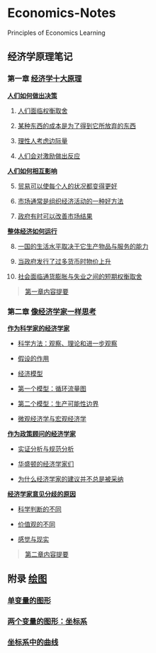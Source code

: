 # Economics-Notes

Principles of Economics Learning

## 经济学原理笔记

### 第一章 [经济学十大原理](Chapter-1.md#经济学十大原理)

[**人们如何做出决策**](Chapter-1.md#人们如何做出决策)

1. [人们面临权衡取舍](Chapter-1.md#1人们面临权衡取舍)

2. [某种东西的成本是为了得到它所放弃的东西](Chapter-1.md#2某种东西的成本是为了得到它所放弃的东西)

3. [理性人考虑边际量](Chapter-1.md#3理性人考虑边际量)

4. [人们会对激励做出反应](Chapter-1.md#4人们会对激励做出反应)

[**人们如何相互影响**](Chapter-1.md#人们如何相互影响)

5. [贸易可以使每个人的状况都变得更好](Chapter-1.md#5贸易可以使每个人的状况都变得更好)

6. [市场通常是组织经济活动的一种好方法](Chapter-1.md#6市场通常是组织经济活动的一种好方法)

7. [政府有时可以改善市场结果](Chapter-1.md#7政府有时可以改善市场结果)

[**整体经济如何运行**](Chapter-1.md#整体经济如何运行)

8. [一国的生活水平取决于它生产物品与服务的能力](Chapter-1.md#8一国的生活水平取决于它生产物品与服务的能力)

9. [当政府发行了过多货币时物价上升](Chapter-1.md#9当政府发行了过多货币时物价上升)

10. [社会面临通货膨胀与失业之间的短期权衡取舍](Chapter-1.md#10社会面临通货膨胀与失业之间的短期权衡取舍)

>[第一章内容提要](Chapter-1.md#summary)

### 第二章 [像经济学家一样思考](Chapter-2.md#像经济学家一样思考)

[**作为科学家的经济学家**](Chapter-2.md#作为科学家的经济学家)

- [科学方法：观察、理论和进一步观察](Chapter-2.md#科学方法：观察、理论和进一步观察)
  
- [假设的作用](Chapter-2.md#假设的作用)
  
- [经济模型](Chapter-2.md#经济模型)
  
- [第一个模型：循环流量图](Chapter-2.md#第一个模型：循环流量图)
  
- [第二个模型：生产可能性边界](Chapter-2.md#第二个模型：生产可能性边界)

- [微观经济学与宏观经济学](Chapter-2.md#微观经济学与宏观经济学)

[**作为政策顾问的经济学家**](Chapter-2.md#作为政策顾问的经济学家)

- [实证分析与规范分析](Chapter-2.md#实证分析与规范分析)
  
- [华盛顿的经济学家们](Chapter-2.md#华盛顿的经济学家们)

- [为什么经济学家的建议并不总是被采纳](Chapter-2.md#为什么经济学家的建议并不总是被采纳)
  
[**经济学家意见分歧的原因**](Chapter-2.md#经济学家意见分歧的原因)

- [科学判断的不同](Chapter-2.md#科学判断的不同)
  
- [价值观的不同](Chapter-2.md#价值观的不同)
  
- [感觉与现实](Chapter-2.md#感觉与现实)
  
>[第二章内容提要](Chapter-2.md#summary)

## 附录 [绘图](appendix-graph.md)

### [单变量的图形](appendix-graph.md#单变量的图形)

### [两个变量的图形：坐标系](appendix-graph.md#两个变量的图形：坐标系)

### [坐标系中的曲线](appendix-graph.md#坐标系中的曲线)
